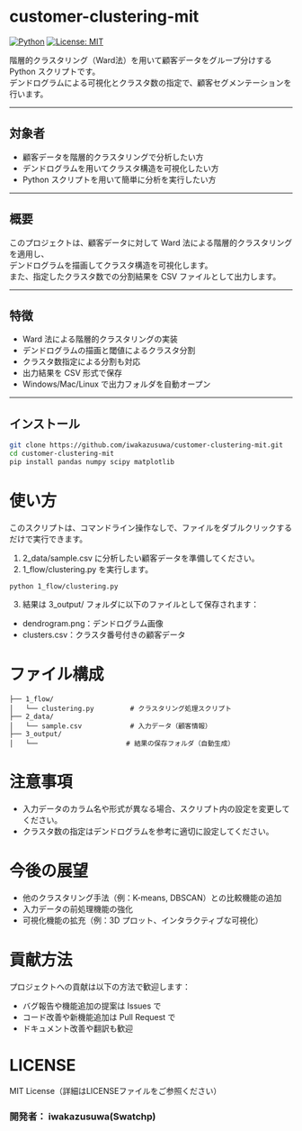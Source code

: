 # customer-clustering-mit

[![Python](https://img.shields.io/badge/Python-3.10+-blue)](https://www.python.org/)
[![License: MIT](https://img.shields.io/badge/License-MIT-yellow.svg)](LICENSE)

階層的クラスタリング（Ward法）を用いて顧客データをグループ分けする Python スクリプトです。  
デンドログラムによる可視化とクラスタ数の指定で、顧客セグメンテーションを行います。

---

## 対象者

- 顧客データを階層的クラスタリングで分析したい方
- デンドログラムを用いてクラスタ構造を可視化したい方
- Python スクリプトを用いて簡単に分析を実行したい方

---

## 概要

このプロジェクトは、顧客データに対して Ward 法による階層的クラスタリングを適用し、  
デンドログラムを描画してクラスタ構造を可視化します。  
また、指定したクラスタ数での分割結果を CSV ファイルとして出力します。

---

## 特徴

- Ward 法による階層的クラスタリングの実装
- デンドログラムの描画と閾値によるクラスタ分割
- クラスタ数指定による分割も対応
- 出力結果を CSV 形式で保存
- Windows/Mac/Linux で出力フォルダを自動オープン

---

## インストール

```bash
git clone https://github.com/iwakazusuwa/customer-clustering-mit.git
cd customer-clustering-mit
pip install pandas numpy scipy matplotlib
```


# 使い方
このスクリプトは、コマンドライン操作なしで、ファイルをダブルクリックするだけで実行できます。



1. 2_data/sample.csv に分析したい顧客データを準備してください。
2. 1_flow/clustering.py を実行します。
```
python 1_flow/clustering.py
```
3. 結果は 3_output/ フォルダに以下のファイルとして保存されます：
 - dendrogram.png：デンドログラム画像
 - clusters.csv：クラスタ番号付きの顧客データ


# ファイル構成
```
├── 1_flow/
│   └── clustering.py         # クラスタリング処理スクリプト
├── 2_data/
│   └── sample.csv            # 入力データ（顧客情報）
├── 3_output/
│   └──                      # 結果の保存フォルダ（自動生成）
```

# 注意事項
 - 入力データのカラム名や形式が異なる場合、スクリプト内の設定を変更してください。
 - クラスタ数の指定はデンドログラムを参考に適切に設定してください。

# 今後の展望
 - 他のクラスタリング手法（例：K-means, DBSCAN）との比較機能の追加
 - 入力データの前処理機能の強化
 - 可視化機能の拡充（例：3D プロット、インタラクティブな可視化）

# 貢献方法
プロジェクトへの貢献は以下の方法で歓迎します：
 - バグ報告や機能追加の提案は Issues で
 - コード改善や新機能追加は Pull Request で
 - ドキュメント改善や翻訳も歓迎


# LICENSE
MIT License（詳細はLICENSEファイルをご参照ください）

### 開発者： iwakazusuwa(Swatchp)


